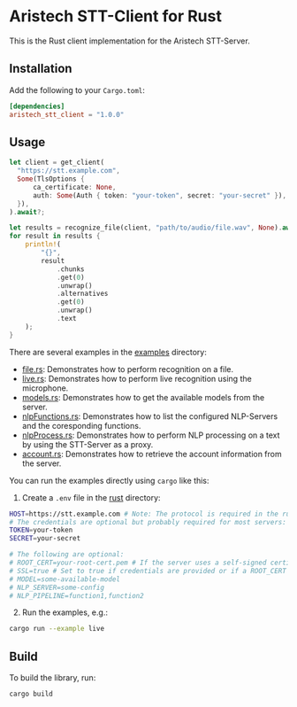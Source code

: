 # Aristech STT-Client for Rust

This is the Rust client implementation for the Aristech STT-Server.

## Installation

Add the following to your `Cargo.toml`:

```toml
[dependencies]
aristech_stt_client = "1.0.0"
```

## Usage

```rust
let client = get_client(
  "https://stt.example.com",
  Some(TlsOptions {
      ca_certificate: None,
      auth: Some(Auth { token: "your-token", secret: "your-secret" }),
  }),
).await?;

let results = recognize_file(client, "path/to/audio/file.wav", None).await?;
for result in results {
    println!(
        "{}",
        result
            .chunks
            .get(0)
            .unwrap()
            .alternatives
            .get(0)
            .unwrap()
            .text
    );
}
```

There are several examples in the [examples](.) directory:

- [file.rs](examples/file.rs): Demonstrates how to perform recognition on a file.
- [live.rs](examples/live.rs): Demonstrates how to perform live recognition using the microphone.
- [models.rs](examples/models.rs): Demonstrates how to get the available models from the server.
- [nlpFunctions.rs](examples/nlpFunctions.rs): Demonstrates how to list the configured NLP-Servers and the coresponding functions.
- [nlpProcess.rs](examples/nlpProcess.rs): Demonstrates how to perform NLP processing on a text by using the STT-Server as a proxy.
- [account.rs](examples/account.rs): Demonstrates how to retrieve the account information from the server.

You can run the examples directly using `cargo` like this:

1. Create a `.env` file in the [rust](.) directory:

```sh
HOST=https://stt.example.com # Note: The protocol is required in the rust client
# The credentials are optional but probably required for most servers:
TOKEN=your-token
SECRET=your-secret

# The following are optional:
# ROOT_CERT=your-root-cert.pem # If the server uses a self-signed certificate
# SSL=true # Set to true if credentials are provided or if a ROOT_CERT is provided
# MODEL=some-available-model
# NLP_SERVER=some-config
# NLP_PIPELINE=function1,function2
```

2. Run the examples, e.g.:

```sh
cargo run --example live
```

## Build

To build the library, run:

```bash
cargo build
```